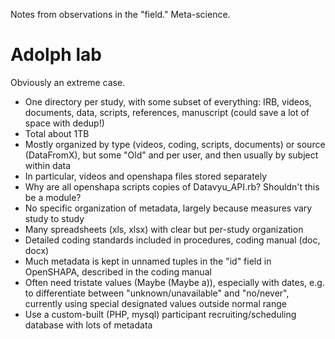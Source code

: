 Notes from observations in the "field."
Meta-science.

# Adolph lab

Obviously an extreme case.

- One directory per study, with some subset of everything: IRB, videos, documents, data, scripts, references, manuscript (could save a lot of space with dedup!)
- Total about 1TB
- Mostly organized by type (videos, coding, scripts, documents) or source (DataFromX), but some "Old" and per user, and then usually by subject within data
- In particular, videos and openshapa files stored separately
- Why are all openshapa scripts copies of Datavyu\_API.rb?  Shouldn't this be a module?
- No specific organization of metadata, largely because measures vary study to study
- Many spreadsheets (xls, xlsx) with clear but per-study organization
- Detailed coding standards included in procedures, coding manual (doc, docx)
- Much metadata is kept in unnamed tuples in the "id" field in OpenSHAPA, described in the coding manual
- Often need tristate values (Maybe (Maybe a)), especially with dates, e.g. to differentiate between "unknown/unavailable" and "no/never", currently using special designated values outside normal range
- Use a custom-built (PHP, mysql) participant recruiting/scheduling database with lots of metadata
